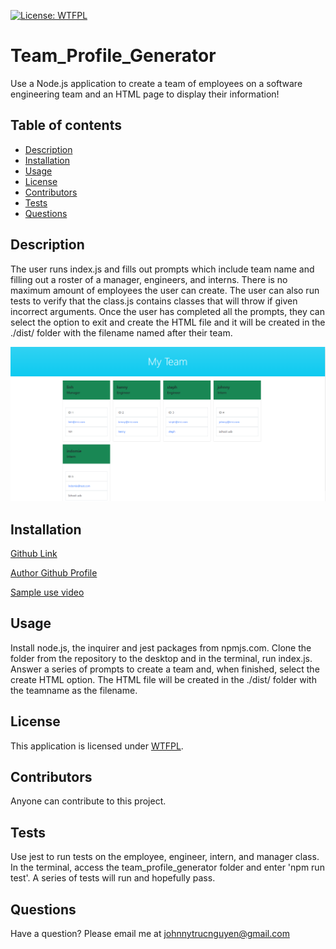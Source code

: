 [![License: WTFPL](https://img.shields.io/badge/License-WTFPL-brightgreen.svg)](http://www.wtfpl.net/about/)
# Team_Profile_Generator
Use a Node.js application to create a team of employees on a software engineering team and an HTML page to display their information!

## Table of contents
* [Description](#description)
* [Installation](#installation)
* [Usage](#usage)
* [License](#license)
* [Contributors](#contributors)
* [Tests](#tests)
* [Questions](#questions)

## Description

The user runs index.js and fills out prompts which include team name and filling out a roster of a manager, engineers, and interns.  There is no maximum amount of employees the user can create.  The user can also run tests to verify that the class.js contains classes that will throw if given incorrect arguments.  Once the user has completed all the prompts, they can select the option to exit and create the HTML file and it will be created in the ./dist/ folder with the filename named after their team.

<img src=".\assets\readmeScreenshot.png">

## Installation

[Github Link](https://github.com/NguyenJohnnyT/Team_Profile_Generator) 

[Author Github Profile](https://github.com/NguyenJohnnyT)

[Sample use video](https://streamable.com/661wdo)

## Usage

Install node.js, the inquirer and jest packages from npmjs.com.  Clone the folder from the repository to the desktop and in the terminal, run index.js.  Answer a series of prompts to create a team and, when finished, select the create HTML option.  The HTML file will be created in the ./dist/ folder with the teamname as the filename.

## License

This application is licensed under [WTFPL]((http://www.wtfpl.net/about/)).

## Contributors

Anyone can contribute to this project.

## Tests

Use jest to run tests on the employee, engineer, intern, and manager class. In the terminal, access the team_profile_generator folder and enter 'npm run test'.  A series of tests will run and hopefully pass.

## Questions
Have a question? Please email me at johnnytrucnguyen@gmail.com